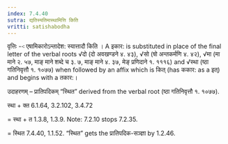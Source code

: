 ```yaml
---
index: 7.4.40
sutra: द्यतिस्यतिमास्थामित्ति किति
vritti: satishabodha
---
```






वृत्तिः --ः एषामिकारोऽन्तादेश: स्यात्तादौ किति । A इकार: is substituted in place of the final letter of the verbal roots √दो (दो अवखण्डने ४. ४३), √सो (षो अन्तकर्मणि ४. ४२), √मा (मा माने २. ५७, माङ् माने शब्दे च ३. ७, माङ् माने ४. ३७, मेङ् प्रणिदाने १. १११६) and √स्था (ष्ठा गतिनिवृत्तौ १. १०७७) when followed by an affix which is कित् (has ककार: as a इत्) and begins with a तकार:।


उदाहरणम् – प्रातिपदिकम् “स्थित” derived from the verbal root (ष्ठा गतिनिवृत्तौ १. १०७७).


स्था + क्त 6.1.64, 3.2.102, 3.4.72

= स्था + त 1.3.8, 1.3.9. Note: 7.2.10 stops 7.2.35.

= स्थित 7.4.40, 1.1.52. “स्थित” gets the प्रातिपदिक-सञ्ज्ञा by 1.2.46.

